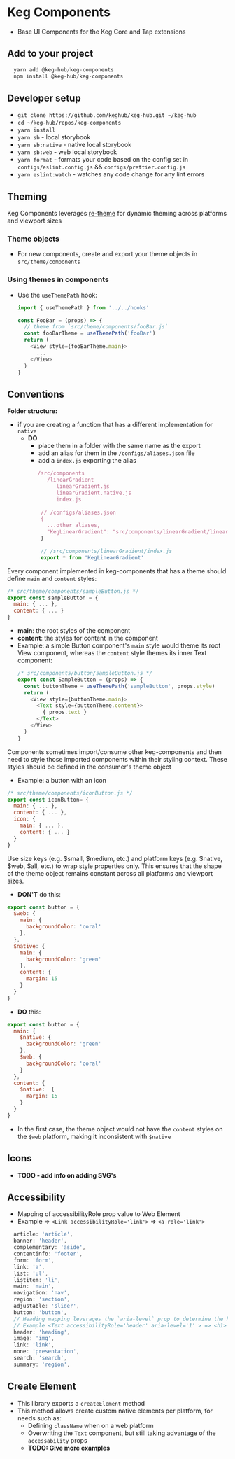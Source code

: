 # Keg Components
 * Base UI Components for the Keg Core and Tap extensions

## Add to your project
```js
  yarn add @keg-hub/keg-components
  npm install @keg-hub/keg-components
```

## Developer setup
* `git clone https://github.com/keghub/keg-hub.git ~/keg-hub`
* `cd ~/keg-hub/repos/keg-components`
* `yarn install`
* `yarn sb` - local storybook
* `yarn sb:native` - native local storybook
* `yarn sb:web` - web local storybook
* `yarn format` - formats your code based on the config set in `configs/eslint.config.js` && `configs/prettier.config.js`
* `yarn eslint:watch` - watches any code change for any lint errors

## Theming

Keg Components leverages [re-theme](https://github.com/keghub/re-theme) for dynamic theming across platforms and viewport sizes

### Theme objects
* For new components, create and export your theme objects in `src/theme/components`

### Using themes in components
* Use the `useThemePath` hook:

  ```javascript
  import { useThemePath } from '../../hooks'

  const FooBar = (props) => {
    // theme from `src/theme/components/fooBar.js`
    const fooBarTheme = useThemePath('fooBar')
    return (
      <View style={fooBarTheme.main}>
        ...
      </View>
    )
  }
  ```

## Conventions
**Folder structure:**
  * if you are creating a function that has a different implementation for `native`
    * **DO**
      * place them in a folder with the same name as the export
      * add an alias for them in the `/configs/aliases.json` file
      * add a `index.js` exporting the alias
      ```Javascript
         /src/components
            /linearGradient
               linearGradient.js
               linearGradient.native.js
               index.js   
                
          // /configs/aliases.json
          {
            ...other aliases,
            "KegLinearGradient": "src/components/linearGradient/linearGradient${platform}.js",
          }

          // /src/components/linearGradient/index.js
          export * from 'KegLinearGradient'

      ```

Every component implemented in keg-components that has a theme should define `main` and `content` styles:
```javascript
/* src/theme/components/sampleButton.js */
export const sampleButton = {
  main: { ... },
  content: { ... }
}
```
  * **main**: the root styles of the component
  * **content**: the styles for content in the component
  * Example: a simple Button component's `main` style would theme its root View component, whereas the `content` style themes its inner Text component:
    ```javascript
    /* src/components/button/sampleButton.js */
    export const SampleButton = (props) => {
      const buttonTheme = useThemePath('sampleButton', props.style)
      return (
        <View style={buttonTheme.main}>
          <Text style={buttonTheme.content}>
            { props.text }
          </Text>
        </View>
      )
    }
    ```

Components sometimes import/consume other keg-components and then need to style those imported components within their styling context. These styles should be defined in the consumer's theme object

* Example: a button with an icon
```javascript
/* src/theme/components/iconButton.js */
export const iconButton= {
  main: { ... },
  content: { ... },
  icon: {
    main: { ... },
    content: { ... }
  }
}
```

Use size keys (e.g. $small, $medium, etc.) and platform keys (e.g. $native, $web, $all, etc.) to wrap style properties only. This ensures that the shape of the theme object remains constant across all platforms and viewport sizes.

* **DON'T** do this:
```javascript
export const button = {
  $web: { 
    main: {
      backgroundColor: 'coral'
    },
  },
  $native: {
    main: { 
      backgroundColor: 'green' 
    },
    content: { 
      margin: 15 
    }
  }
}
```
* **DO** this:
```javascript
export const button = {
  main: {
    $native: { 
      backgroundColor: 'green'
    },
    $web: { 
      backgroundColor: 'coral'
    }
  },
  content: {
    $native:  { 
      margin: 15
    }
  }
}
```
* In the first case, the theme object would not have the `content` styles on the `$web` platform, making it inconsistent with `$native`


## Icons
 * **TODO - add info on adding SVG's**

## Accessibility

* Mapping of accessibilityRole prop value to Web Element
* Example => `<Link accessibilityRole='link'>` => `<a role='link'>`
```js
  article: 'article',
  banner: 'header',
  complementary: 'aside',
  contentinfo: 'footer',
  form: 'form',
  link: 'a',
  list: 'ul',
  listitem: 'li',
  main: 'main',
  navigation: 'nav',
  region: 'section',
  adjustable: 'slider',
  button: 'button',
  // Heading mapping leverages the `aria-level` prop to determine the heading element
  // Example <Text accessibilityRole='header' aria-level='1' > => <h1>
  header: 'heading',
  image: 'img',
  link: 'link',
  none: 'presentation',
  search: 'search',
  summary: 'region',
```

## Create Element
* This library exports a `createElement` method
* This method allows create custom native elements per platform, for needs such as:
  * Defining `className` when on a web platform
  * Overwriting the `Text` component, but still taking advantage of the `accessability` props
  * **TODO: Give more examples**
